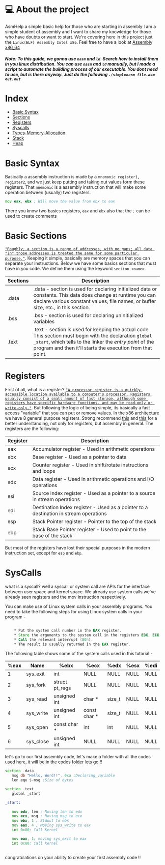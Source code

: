 # 💻 About the project
AsmHelp a simple basic help for those who are starting in assembly 
I am a simple student of assembly and I want to share my knowledge for 
those who have doubts or want to start.
We're covering here in this project just the `Linux(ELF) Assembly Intel x86`.
Feel free to have a look at [Assembly x86_64](https://www.cs.uaf.edu/2017/fall/cs301/reference/x86_64.html)

##### Note: To this guide, we gonna use `nasm` and `ld`. Search how to install them in you linux distribution. You can use `nasm` and `ld` manually, but I made a script to automate the building process of our executable. You dont need to use, but is there anyway. Just do the following `./simplenasm file.asm out.out`

# Index
   - [Basic Syntax](#basic-syntax)
   - [Sections](#basic-sections)
   - [Registers](#registers)
   - [Syscalls](#syscalls)
   - [Types-Memory-Allocation](#types-memory-allocation)
   - [Stack](#stack)
   - [Heap](#heap)
 
# Basic Syntax
Basically a assembly instruction is made by a `mnemonic register1, register2`, and we just keep putting and taking out values form these registers.
That `mnemonic` is a assembly instruction that will make some operation between (usually) two registers.

```asm
mov eax, ebx ; Will move the value from ebx to eax
```

There you know two basics registers, `eax` and `ebx` also that the `;` can be used to create comments

# Basic Sections
[`"Roughly, a section is a range of addresses, with no gaps; all data "in" those addresses is treated the same for some particular purpose."`](https://ftp.gnu.org/old-gnu/Manuals/gas-2.9.1/html_chapter/as_4.html).
Keeping it simple, basically are memory spaces that you can separate your instructions. Below we have some basics sections that must have in you code.
We define them using the keyword `section <name>`.


| Sections | Description |
| --- | --- |
| .data | .data - section is used for declaring initialized data or constants. This data does change at runtime you can declare various constant values, file names, or buffer size, etc., in this section. |
| .bss | .bss  - section is used for declaring uninitialized variables |
| .text | .text - section is used for keeping the actual code This section must begin with the declaration `global _start`, which tells to the linker the *entry point* of the program and then it'll starts the execution from that point. |

# Registers
First of all, what is a register?  [`"A processor register is a quickly accessible location available to a computer's processor. Registers usually consist of a small amount of fast storage, although some registers have specific hardware functions, and may be read-only or write-only."`](https://en.wikipedia.org/wiki/Processor_register). But following the logic of being simple, its basically a fast access "variable" that you can put or remove values.
In the x86 architecture we have 8 general purpose registers. Strong recommend [this](http://www.cs.virginia.edu/~evans/cs216/guides/x86.html) and [this](https://en.wikibooks.org/wiki/X86_Assembly/X86_Architecture) for a better understanding, not only for registers, but assembly in general.
The registers are the following:

| Register | Description |
| --- | --- |
| eax | Accumulator register -  Used in arithmetic operations |
| ebx | Base register - Used as a pointer to data |
| ecx | Counter register - Used in shift/rotate instructions and loops |
| edx | Data register - Used in arithmetic operations and I/O operations |
| esi | Source Index register - Used as a pointer to a source in stream operations |
| edi | Destination Index register -  Used as a pointer to a destination in stream operations |
| esp | Stack Pointer register - Pointer to the top of the stack |
| ebp | Stack Base Pointer register - Used to point to the base of the stack |

But most of the registers have lost their special purposes in the modern instruction set, except for `esp` and `ebp`.

# SysCalls

what is a syscall? well a syscall or system call are APIs for the interface between user space and kernel space. We already use system calls.we've already seen registers and the mov instruction respectively.

You can make use of Linux system calls in your assembly programs. You need to take the following steps for using Linux system calls in your program - 
```asm 
   
    * Put the system call number in the EAX register.
    * Store the arguments to the system call in the registers EBX, ECX, etc.
    * Call the relevant interrupt (80h).
    * The result is usually returned in the EAX register.

```
The following table shows some of the system calls used in this tutorial -


|  %eax 	|  Name 	|  %ebx 	|  %ecx 	|  %edx |   %esx  |  %edi   |
| --- | --- | --- | --- | --- | --- | --- |
| 1 | sys_exit  | int | NULL | NULL | NULL | NULL | 
| 2 | sys_fork  | struct pt_regs | NULL | NULL | NULL | NULL |
| 3 | sys_read  | unsigned int | char * | size_t | NULL | NULL |
| 4 | sys_write | unsigned int | const char * | size_t | NULL | NULL | 
| 5 | sys_open  | const char * | int | int	| NULL | NULL |
| 6 | sys_close | unsigned int | NULL | NULL | NULL |  NULL |

let's go to our first assembly code, let's make a folder with all the codes used here, it will be in the codes folder
lets go !! 

```asm
section .data
   msg db "Hello, Word!!", 0xa ;Declaring_variable 
   len equ $-msg ;Size of bytes 

section .text
   global _start

_start:
  
   mov edx, len ; Moving len to edx
   mov ecx, msg ; Moving msg to ecx
   mov ebx, 1 ; Stdout to ebx
   mov eax, 4 ; Moving sys_write to eax 
   int 0x80; Call Kernel

   mov eax, 1; moving sys_exit to eax
   int 0x80; Call Kernel
   
```
congratulations on your ability to create your first assembly code !!
